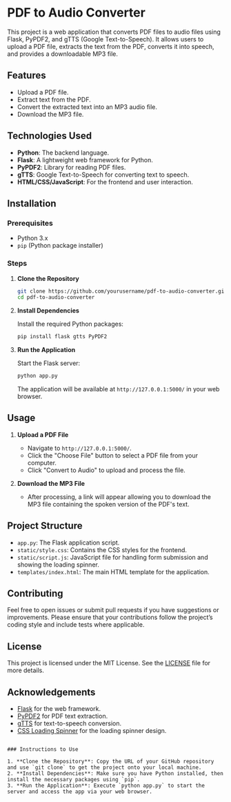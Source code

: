# PDF to Audio Converter

This project is a web application that converts PDF files to audio files using Flask, PyPDF2, and gTTS (Google Text-to-Speech). It allows users to upload a PDF file, extracts the text from the PDF, converts it into speech, and provides a downloadable MP3 file.

## Features

- Upload a PDF file.
- Extract text from the PDF.
- Convert the extracted text into an MP3 audio file.
- Download the MP3 file.

## Technologies Used

- **Python**: The backend language.
- **Flask**: A lightweight web framework for Python.
- **PyPDF2**: Library for reading PDF files.
- **gTTS**: Google Text-to-Speech for converting text to speech.
- **HTML/CSS/JavaScript**: For the frontend and user interaction.

## Installation

### Prerequisites

- Python 3.x
- `pip` (Python package installer)

### Steps

1. **Clone the Repository**

   ```bash
   git clone https://github.com/yourusername/pdf-to-audio-converter.git
   cd pdf-to-audio-converter
   ```

2. **Install Dependencies**

   Install the required Python packages:

   ```bash
   pip install flask gtts PyPDF2
   ```

3. **Run the Application**

   Start the Flask server:

   ```bash
   python app.py
   ```

   The application will be available at `http://127.0.0.1:5000/` in your web browser.

## Usage

1. **Upload a PDF File**

   - Navigate to `http://127.0.0.1:5000/`.
   - Click the "Choose File" button to select a PDF file from your computer.
   - Click "Convert to Audio" to upload and process the file.

2. **Download the MP3 File**

   - After processing, a link will appear allowing you to download the MP3 file containing the spoken version of the PDF's text.

## Project Structure

- `app.py`: The Flask application script.
- `static/style.css`: Contains the CSS styles for the frontend.
- `static/script.js`: JavaScript file for handling form submission and showing the loading spinner.
- `templates/index.html`: The main HTML template for the application.

## Contributing

Feel free to open issues or submit pull requests if you have suggestions or improvements. Please ensure that your contributions follow the project’s coding style and include tests where applicable.

## License

This project is licensed under the MIT License. See the [LICENSE](LICENSE) file for more details.

## Acknowledgements

- [Flask](https://flask.palletsprojects.com/) for the web framework.
- [PyPDF2](https://pypi.org/project/PyPDF2/) for PDF text extraction.
- [gTTS](https://pypi.org/project/gTTS/) for text-to-speech conversion.
- [CSS Loading Spinner](https://loading.io/) for the loading spinner design.

```

### Instructions to Use

1. **Clone the Repository**: Copy the URL of your GitHub repository and use `git clone` to get the project onto your local machine.
2. **Install Dependencies**: Make sure you have Python installed, then install the necessary packages using `pip`.
3. **Run the Application**: Execute `python app.py` to start the server and access the app via your web browser.
